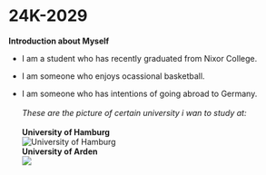 # 24K-2029
**Introduction about Myself** 
* I am a student who has recently graduated from Nixor College.
- I am someone who enjoys ocassional basketball.
+ I am someone who has intentions of going abroad to Germany.\
\
*These are the picture of certain university i wan to study at:* \
\
**University of Hamburg**\
![University of Hamburg](https://keystoneacademic-res.cloudinary.com/image/upload/f_auto/q_auto/g_auto/c_fill/w_1280/element/23/238698_170315_ESAHauptgebaude_24M-141.jpg)
\
**University of Arden**\
  ![](https://studynet-group.com/uploads/school/cover/173/KB1315-9-reasons-study-berlin-image1.jpg)
